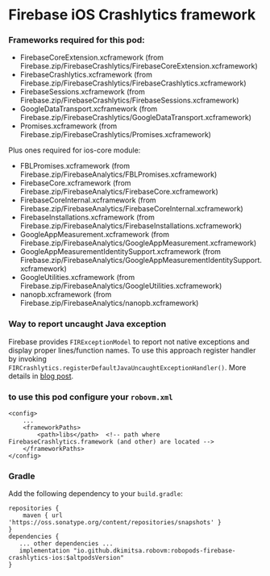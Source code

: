 # Firebase iOS Crashlytics framework

### Frameworks required for this pod: 
* FirebaseCoreExtension.xcframework (from Firebase.zip/FirebaseCrashlytics/FirebaseCoreExtension.xcframework)
* FirebaseCrashlytics.xcframework (from Firebase.zip/FirebaseCrashlytics/FirebaseCrashlytics.xcframework)
* FirebaseSessions.xcframework (from Firebase.zip/FirebaseCrashlytics/FirebaseSessions.xcframework)
* GoogleDataTransport.xcframework (from Firebase.zip/FirebaseCrashlytics/GoogleDataTransport.xcframework)
* Promises.xcframework (from Firebase.zip/FirebaseCrashlytics/Promises.xcframework)

Plus ones required for ios-core module:
* FBLPromises.xcframework (from Firebase.zip/FirebaseAnalytics/FBLPromises.xcframework)
* FirebaseCore.xcframework (from Firebase.zip/FirebaseAnalytics/FirebaseCore.xcframework)
* FirebaseCoreInternal.xcframework (from Firebase.zip/FirebaseAnalytics/FirebaseCoreInternal.xcframework)
* FirebaseInstallations.xcframework (from Firebase.zip/FirebaseAnalytics/FirebaseInstallations.xcframework)
* GoogleAppMeasurement.xcframework (from Firebase.zip/FirebaseAnalytics/GoogleAppMeasurement.xcframework)
* GoogleAppMeasurementIdentitySupport.xcframework (from Firebase.zip/FirebaseAnalytics/GoogleAppMeasurementIdentitySupport.xcframework)
* GoogleUtilities.xcframework (from Firebase.zip/FirebaseAnalytics/GoogleUtilities.xcframework)
* nanopb.xcframework (from Firebase.zip/FirebaseAnalytics/nanopb.xcframework)

### Way to report uncaught Java exception
Firebase provides `FIRExceptionModel` to report not native exceptions and display proper lines/function names. To use this approach register handler by invoking `FIRCrashlytics.registerDefaultJavaUncaughtExceptionHandler()`. More details in [blog post](https://dkimitsa.github.io/2020/07/08/firebase-and-java-stacktraces/).

### to use this pod configure your `robovm.xml`

```
<config>
    ...
    <frameworkPaths>
        <path>libs</path>  <!-- path where FirebaseCrashlytics.framework (and other) are located -->
    </frameworkPaths>
</config>
```

### Gradle

Add the following dependency to your `build.gradle`:

```
repositories {
    maven { url 'https://oss.sonatype.org/content/repositories/snapshots' }
}
dependencies {
   ... other dependencies ...
   implementation "io.github.dkimitsa.robovm:robopods-firebase-crashlytics-ios:$altpodsVersion"
}
```
